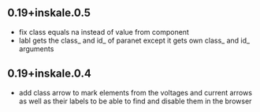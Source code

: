 ## 0.19+inskale.0.5
- fix class equals na instead of value from component
- labl gets the class_ and id_ of paranet except it gets own class_ and id_ arguments

## 0.19+inskale.0.4
- add class arrow to mark elements from the voltages and current arrows as well as their labels to be
able to find and disable them in the browser